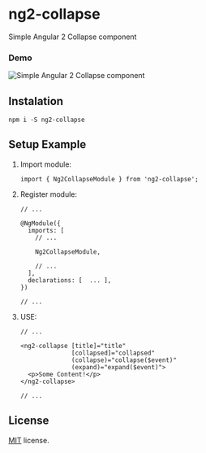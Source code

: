 # ng2-collapse
Simple Angular 2 Collapse component

### Demo
![Simple Angular 2 Collapse component](demo/src/assets/img/demo.gif)

## Instalation

`npm i -S ng2-collapse`

## Setup Example
1. Import module:
	```
	import { Ng2CollapseModule } from 'ng2-collapse';
	```
	
2. Register module:
	```
	// ...
	
	@NgModule({
	  imports: [
	    // ...
	
	    Ng2CollapseModule,
	
	    // ...
	  ],
	  declarations: [  ... ],
	})
	
	// ...
	```
3. USE:
	```
	// ...
	
	<ng2-collapse [title]="title" 
	              [collapsed]="collapsed" 
	              (collapse)="collapse($event)" 
	              (expand)="expand($event)">
	  <p>Some Content!</p>
	</ng2-collapse>
	
	// ...
	```

## License
[MIT](LICENSE) license.